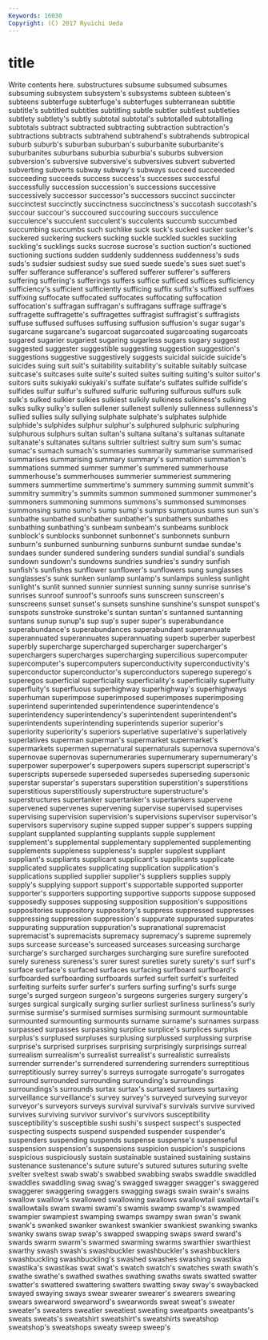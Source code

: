 ```yaml
---
Keywords: 16030 
Copyright: (C) 2017 Ryuichi Ueda
---
```


# title

Write contents here.
substructures subsume subsumed subsumes subsuming subsystem subsystem's
subsystems subteen subteen's subteens subterfuge subterfuge's subterfuges subterranean subtitle subtitle's
subtitled subtitles subtitling subtle subtler subtlest subtleties subtlety subtlety's subtly
subtotal subtotal's subtotalled subtotalling subtotals subtract subtracted subtracting subtraction subtraction's
subtractions subtracts subtrahend subtrahend's subtrahends subtropical suburb suburb's suburban suburban's
suburbanite suburbanite's suburbanites suburbans suburbia suburbia's suburbs subversion subversion's subversive
subversive's subversives subvert subverted subverting subverts subway subway's subways succeed
succeeded succeeding succeeds success success's successes successful successfully succession succession's
successions successive successively successor successor's successors succinct succincter succinctest succinctly
succinctness succinctness's succotash succotash's succour succour's succoured succouring succours succulence
succulence's succulent succulent's succulents succumb succumbed succumbing succumbs such suchlike
suck suck's sucked sucker sucker's suckered suckering suckers sucking suckle
suckled suckles suckling suckling's sucklings sucks sucrose sucrose's suction suction's
suctioned suctioning suctions sudden suddenly suddenness suddenness's suds suds's sudsier
sudsiest sudsy sue sued suede suede's sues suet suet's suffer
sufferance sufferance's suffered sufferer sufferer's sufferers suffering suffering's sufferings suffers
suffice sufficed suffices sufficiency sufficiency's sufficient sufficiently sufficing suffix suffix's
suffixed suffixes suffixing suffocate suffocated suffocates suffocating suffocation suffocation's suffragan
suffragan's suffragans suffrage suffrage's suffragette suffragette's suffragettes suffragist suffragist's suffragists
suffuse suffused suffuses suffusing suffusion suffusion's sugar sugar's sugarcane sugarcane's
sugarcoat sugarcoated sugarcoating sugarcoats sugared sugarier sugariest sugaring sugarless sugars
sugary suggest suggested suggester suggestible suggesting suggestion suggestion's suggestions suggestive
suggestively suggests suicidal suicide suicide's suicides suing suit suit's suitability
suitability's suitable suitably suitcase suitcase's suitcases suite suite's suited suites
suiting suiting's suitor suitor's suitors suits sukiyaki sukiyaki's sulfate sulfate's
sulfates sulfide sulfide's sulfides sulfur sulfur's sulfured sulfuric sulfuring sulfurous
sulfurs sulk sulk's sulked sulkier sulkies sulkiest sulkily sulkiness sulkiness's
sulking sulks sulky sulky's sullen sullener sullenest sullenly sullenness sullenness's
sullied sullies sully sullying sulphate sulphate's sulphates sulphide sulphide's sulphides
sulphur sulphur's sulphured sulphuric sulphuring sulphurous sulphurs sultan sultan's sultana
sultana's sultanas sultanate sultanate's sultanates sultans sultrier sultriest sultry sum
sum's sumac sumac's sumach sumach's summaries summarily summarise summarised summarises
summarising summary summary's summation summation's summations summed summer summer's summered
summerhouse summerhouse's summerhouses summerier summeriest summering summers summertime summertime's summery
summing summit summit's summitry summitry's summits summon summoned summoner summoner's
summoners summoning summons summons's summonsed summonses summonsing sumo sumo's sump
sump's sumps sumptuous sums sun sun's sunbathe sunbathed sunbather sunbather's
sunbathers sunbathes sunbathing sunbathing's sunbeam sunbeam's sunbeams sunblock sunblock's sunblocks
sunbonnet sunbonnet's sunbonnets sunburn sunburn's sunburned sunburning sunburns sunburnt sundae
sundae's sundaes sunder sundered sundering sunders sundial sundial's sundials sundown
sundown's sundowns sundries sundries's sundry sunfish sunfish's sunfishes sunflower sunflower's
sunflowers sung sunglasses sunglasses's sunk sunken sunlamp sunlamp's sunlamps sunless
sunlight sunlight's sunlit sunned sunnier sunniest sunning sunny sunrise sunrise's
sunrises sunroof sunroof's sunroofs suns sunscreen sunscreen's sunscreens sunset sunset's
sunsets sunshine sunshine's sunspot sunspot's sunspots sunstroke sunstroke's suntan suntan's
suntanned suntanning suntans sunup sunup's sup sup's super super's superabundance
superabundance's superabundances superabundant superannuate superannuated superannuates superannuating superb superber superbest
superbly supercharge supercharged supercharger supercharger's superchargers supercharges supercharging supercilious supercomputer
supercomputer's supercomputers superconductivity superconductivity's superconductor superconductor's superconductors superego superego's superegos
superficial superficiality superficiality's superficially superfluity superfluity's superfluous superhighway superhighway's superhighways
superhuman superimpose superimposed superimposes superimposing superintend superintended superintendence superintendence's superintendency
superintendency's superintendent superintendent's superintendents superintending superintends superior superior's superiority superiority's
superiors superlative superlative's superlatively superlatives superman superman's supermarket supermarket's supermarkets
supermen supernatural supernaturals supernova supernova's supernovae supernovas supernumeraries supernumerary supernumerary's
superpower superpower's superpowers supers superscript superscript's superscripts supersede superseded supersedes
superseding supersonic superstar superstar's superstars superstition superstition's superstitions superstitious superstitiously
superstructure superstructure's superstructures supertanker supertanker's supertankers supervene supervened supervenes supervening
supervise supervised supervises supervising supervision supervision's supervisions supervisor supervisor's supervisors
supervisory supine supped supper supper's suppers supping supplant supplanted supplanting
supplants supple supplement supplement's supplemental supplementary supplemented supplementing supplements suppleness
suppleness's suppler supplest suppliant suppliant's suppliants supplicant supplicant's supplicants supplicate
supplicated supplicates supplicating supplication supplication's supplications supplied supplier supplier's suppliers
supplies supply supply's supplying support support's supportable supported supporter supporter's
supporters supporting supportive supports suppose supposed supposedly supposes supposing supposition
supposition's suppositions suppositories suppository suppository's suppress suppressed suppresses suppressing suppression
suppression's suppurate suppurated suppurates suppurating suppuration suppuration's supranational supremacist supremacist's
supremacists supremacy supremacy's supreme supremely sups surcease surcease's surceased surceases
surceasing surcharge surcharge's surcharged surcharges surcharging sure surefire surefooted surely
sureness sureness's surer surest sureties surety surety's surf surf's surface
surface's surfaced surfaces surfacing surfboard surfboard's surfboarded surfboarding surfboards surfed
surfeit surfeit's surfeited surfeiting surfeits surfer surfer's surfers surfing surfing's
surfs surge surge's surged surgeon surgeon's surgeons surgeries surgery surgery's
surges surgical surgically surging surlier surliest surliness surliness's surly surmise
surmise's surmised surmises surmising surmount surmountable surmounted surmounting surmounts surname
surname's surnames surpass surpassed surpasses surpassing surplice surplice's surplices surplus
surplus's surplused surpluses surplusing surplussed surplussing surprise surprise's surprised surprises
surprising surprisingly surprisings surreal surrealism surrealism's surrealist surrealist's surrealistic surrealists
surrender surrender's surrendered surrendering surrenders surreptitious surreptitiously surrey surrey's surreys
surrogate surrogate's surrogates surround surrounded surrounding surrounding's surroundings surroundings's surrounds
surtax surtax's surtaxed surtaxes surtaxing surveillance surveillance's survey survey's surveyed
surveying surveyor surveyor's surveyors surveys survival survival's survivals survive survived
survives surviving survivor survivor's survivors susceptibility susceptibility's susceptible sushi sushi's
suspect suspect's suspected suspecting suspects suspend suspended suspender suspender's suspenders
suspending suspends suspense suspense's suspenseful suspension suspension's suspensions suspicion suspicion's
suspicions suspicious suspiciously sustain sustainable sustained sustaining sustains sustenance sustenance's
suture suture's sutured sutures suturing svelte svelter sveltest swab swab's
swabbed swabbing swabs swaddle swaddled swaddles swaddling swag swag's swagged
swagger swagger's swaggered swaggerer swaggering swaggers swagging swags swain swain's
swains swallow swallow's swallowed swallowing swallows swallowtail swallowtail's swallowtails swam
swami swami's swamis swamp swamp's swamped swampier swampiest swamping swamps
swampy swan swan's swank swank's swanked swanker swankest swankier swankiest
swanking swanks swanky swans swap swap's swapped swapping swaps sward
sward's swards swarm swarm's swarmed swarming swarms swarthier swarthiest swarthy
swash swash's swashbuckler swashbuckler's swashbucklers swashbuckling swashbuckling's swashed swashes swashing
swastika swastika's swastikas swat swat's swatch swatch's swatches swath swath's
swathe swathe's swathed swathes swathing swaths swats swatted swatter swatter's
swattered swattering swatters swatting sway sway's swaybacked swayed swaying sways
swear swearer swearer's swearers swearing swears swearword swearword's swearwords sweat
sweat's sweater sweater's sweaters sweatier sweatiest sweating sweatpants sweatpants's sweats
sweats's sweatshirt sweatshirt's sweatshirts sweatshop sweatshop's sweatshops sweaty sweep sweep's
